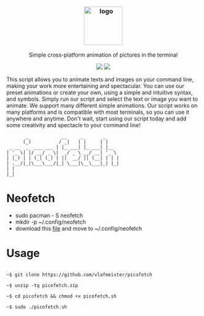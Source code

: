 #
<h3 align="center"><img src="https://i.imgur.com/D0qdrFE.jpeg" alt="logo" height="100px"></h3>
<p align="center">Simple cross-platform animation of pictures in the terminal</p>

<p align="center">
<a href="./LICENSE.md"><img src="https://img.shields.io/badge/license-MIT-blue.svg"></a>
<a href="./LICENSE.md"><img src="https://img.shields.io/badge/Release-v1.0.0-blue"></a>
</p>


This script allows you to animate texts and images on your command line, making your work more entertaining and spectacular. You can use our preset animations or create your own, using a simple and intuitive syntax, and symbols.
Simply run our script and select the text or image you want to animate. We support many different simple animations.
Our script works on many platforms and is compatible with most terminals, so you can use it anywhere and anytime. Don't wait, start using our script today and add some creativity and spectacle to your command line!


```
       _            __     _       _     
      (_)          / _|   | |     | |    
 _ __  _  ___ ___ | |_ ___| |_ ___| |__  
| '_ \| |/ __/ _ \|  _/ _ \ __/ __| '_ \ 
| |_) | | (_| (_) | ||  __/ || (__| | | |
| .__/|_|\___\___/|_| \___|\__\___|_| |_|
| |                                      
|_|                                      

```
# Neofetch
- sudo pacman - S neofetch
- mkdir -p ~/.config/neofetch
- download this [file](https://github.com/vlafmeister/picofetch/blob/main/.config/neofetch/config.conf) and move to ~/.config/neofetch

# Usage

```

~$ git clone https://github.com/vlafmeister/picofetch

~$ unzip -tq picofetch.zip

~$ cd picofetch && chmod +x picofetch.sh

~$ sudo ./picofetch.sh

```


